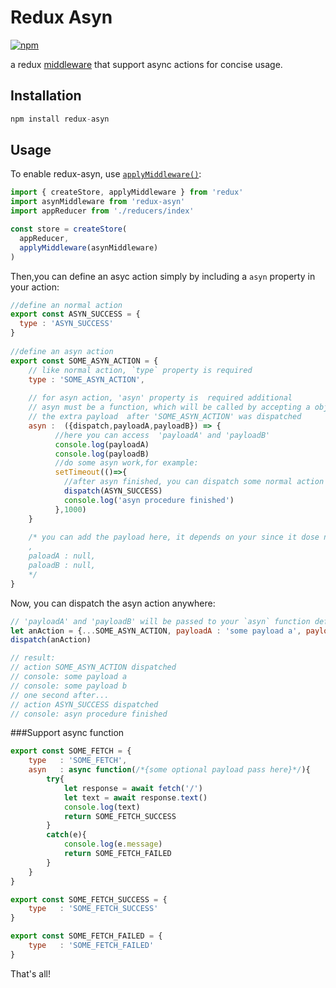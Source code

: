 # Redux Asyn

[![npm](https://img.shields.io/badge/npm-v1.2.4-blue.svg)](https://www.npmjs.com/package/redux-asyn)

a redux [middleware](http://redux.js.org/docs/advanced/Middleware.html) that support async actions for concise usage.

## Installation
```js
npm install redux-asyn 
```

## Usage

To enable redux-asyn, use [`applyMiddleware()`](http://redux.js.org/docs/api/applyMiddleware.html):
```js
import { createStore, applyMiddleware } from 'redux'
import asynMiddleware from 'redux-asyn'
import appReducer from './reducers/index'

const store = createStore(
  appReducer,
  applyMiddleware(asynMiddleware)
)
```

Then,you can define an asyc action simply by including a `asyn` property in your action:  
```js
//define an normal action 
export const ASYN_SUCCESS = {
  type : 'ASYN_SUCCESS'
}
 
//define an asyn action
export const SOME_ASYN_ACTION = {
    // like normal action, `type` property is required
    type : 'SOME_ASYN_ACTION',
    
    // for asyn action, 'asyn' property is  required additional
    // asyn must be a function, which will be called by accepting a object that include `dispatch` and 
    // the extra payload  after 'SOME_ASYN_ACTION' was dispatched
    asyn :  ({dispatch,payloadA,payloadB}) => {
          //here you can access  'payloadA' and 'payloadB' 
          console.log(payloadA)
          console.log(payloadB)
          //do some asyn work,for example:
          setTimeout(()=>{
            //after asyn finished, you can dispatch some normal action like 'ASYN_SUCESS'
            dispatch(ASYN_SUCCESS)
            console.log('asyn procedure finished')
          },1000)
    }
    
    /* you can add the payload here, it depends on your since it dose not do any influence
    ,
    paloadA : null,
    paloadB : null,
    */
}
```

Now, you can dispatch the asyn action anywhere:
```js
// 'payloadA' and 'payloadB' will be passed to your `asyn` function defined in your 'SOME_ASYN_ACTION'
let anAction = {...SOME_ASYN_ACTION, payloadA : 'some payload a', payloadB : 'some payload b'} 
dispatch(anAction)

// result:
// action SOME_ASYN_ACTION dispatched 
// console: some payload a
// console: some payload b
// one second after... 
// action ASYN_SUCCESS dispatched
// console: asyn procedure finished
```
###Support async function 

```js
export const SOME_FETCH = {
    type   : 'SOME_FETCH',
    asyn   : async function(/*{some optional payload pass here}*/){
        try{
            let response = await fetch('/')
            let text = await response.text()
            console.log(text)
            return SOME_FETCH_SUCCESS
        }
        catch(e){
            console.log(e.message)
            return SOME_FETCH_FAILED
        }
    }
}

export const SOME_FETCH_SUCCESS = {
    type   : 'SOME_FETCH_SUCCESS'
}

export const SOME_FETCH_FAILED = {
    type   : 'SOME_FETCH_FAILED'
}
```


That's all! 
